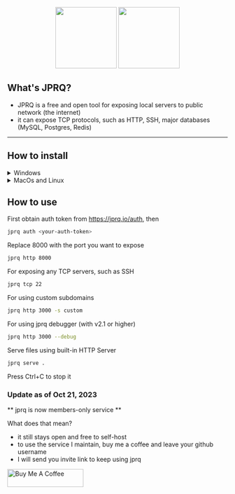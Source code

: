 <p align="center">
    <img height="140" src="https://user-images.githubusercontent.com/35038240/221522083-1011e567-e2b7-424c-a018-15e965cf8df9.png#gh-light-mode-only">
    <img height="140" src="https://user-images.githubusercontent.com/35038240/221522077-5b1e3eca-ca85-4c9f-93a9-afd39cc93c88.png#gh-dark-mode-only">
</p>

## What's JPRQ?

- JPRQ is a free and open tool for exposing local servers to public network (the internet)
- it can expose TCP protocols, such as HTTP, SSH, major databases (MySQL, Postgres, Redis)

---

## How to install

<details>
<summary>Windows</summary>
<p align='center'><a href="https://youtube.com/watch?v=frgVQPi-GlY">📹Video tutorial</a><br></p>

1. Install the latest <a href='https://github.com/azimjohn/jprq/releases'>release</a> of JPRQ<br>
2. Place the file where it is convenient for you<br><br>
<i>(At this point, you can use the program, but you will need to manually call the <code>.exe</code> file)</i><br>
3. Create <b>jprq.bat</b> file so we can use the "jprq" keyword to call the <b>.exe</b> file<br>
    
    ```bash
    @echo off
    "C:\Exact\Path\To\File\jprq-windows-386.exe" %*
    ```

4. Awesome! Finally, we need to <a href="https://www.youtube.com/watch?v=gb9e3m98avk">add to the environment variable "PATH"</a>, the path to the folder where we created .bat file <i>(step 3)</i><br><br>
<p align='center'><b>Congratulations!</b> You can check if everything is working with the jprq command in CMD</p>
<hr>
    
</details>

<details>
    <summary> MacOs and Linux</summary>

```bash
$ brew install jprq
```

or

```bash
$ curl -fsSL https://jprq.io/install.sh | sudo bash
```

Arch-based distros

1. JPRQ is available on the [AUR](https://aur.archlinux.org/packages/jprq/).

   ```bash
   git clone https://aur.archlinux.org/jprq.git
   cd jprq
   makepkg -si
   ```

2. You can use an AUR helper like `yay` to install it:

   ```bash
   yay -S jprq
   ```


</details>

## How to use

First obtain auth token from https://jprq.io/auth, then

```bash
jprq auth <your-auth-token>
```

Replace 8000 with the port you want to expose

```bash
jprq http 8000
```

For exposing any TCP servers, such as SSH

```bash
jprq tcp 22
```

For using custom subdomains
```bash
jprq http 3000 -s custom
```

For using jprq debugger (with v2.1 or higher)
```bash
jprq http 3000 --debug
```

Serve files using built-in HTTP Server
```bash
jprq serve .
```

Press Ctrl+C to stop it

### Update as of Oct 21, 2023
** jprq is now members-only service **

What does that mean?
 - it still stays open and free to self-host
 - to use the service I maintain, buy me a coffee and leave your github username
 - I will send you invite link to keep using jprq 

<a href="https://www.buymeacoffee.com/azimjon" target="_blank"><img src="https://cdn.buymeacoffee.com/buttons/default-orange.png" alt="Buy Me A Coffee" height="41" width="174"></a>
